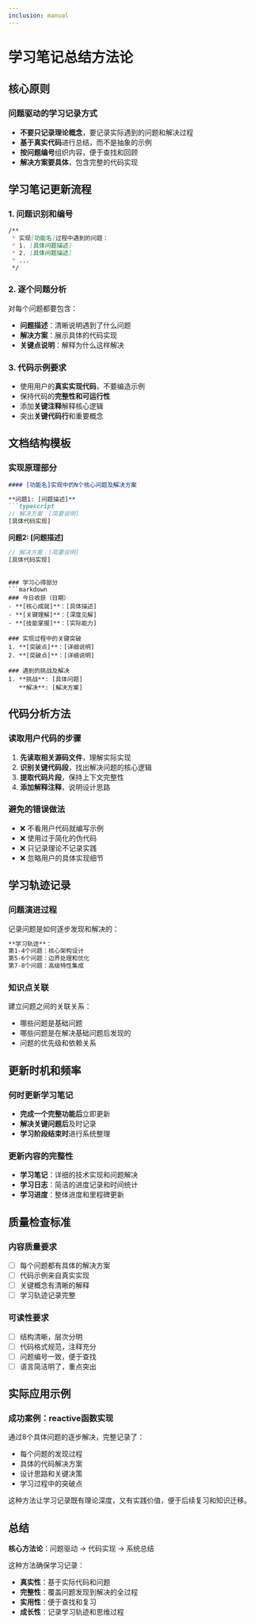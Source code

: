 ```yaml
---
inclusion: manual
---
```


# 学习笔记总结方法论

## 核心原则

### 问题驱动的学习记录方式
- **不要只记录理论概念**，要记录实际遇到的问题和解决过程
- **基于真实代码**进行总结，而不是抽象的示例
- **按问题编号**组织内容，便于查找和回顾
- **解决方案要具体**，包含完整的代码实现

## 学习笔记更新流程

### 1. 问题识别和编号
```markdown
/**
 * 实现[功能名]过程中遇到的问题：
 * 1. [具体问题描述]
 * 2. [具体问题描述]
 * ...
 */
```

### 2. 逐个问题分析
对每个问题都要包含：
- **问题描述**：清晰说明遇到了什么问题
- **解决方案**：展示具体的代码实现
- **关键点说明**：解释为什么这样解决

### 3. 代码示例要求
- 使用用户的**真实实现代码**，不要编造示例
- 保持代码的**完整性和可运行性**
- 添加**关键注释**解释核心逻辑
- 突出**关键代码行**和重要概念

## 文档结构模板

### 实现原理部分
```markdown
#### [功能名]实现中的N个核心问题及解决方案

**问题1: [问题描述]**
```typescript
// 解决方案：[简要说明]
[具体代码实现]
```

**问题2: [问题描述]**
```typescript
// 解决方案：[简要说明]
[具体代码实现]
```
```

### 学习心得部分
```markdown
### 今日收获（日期）
- **[核心成就]**：[具体描述]
- **[关键理解]**：[深度见解]
- **[技能掌握]**：[实际能力]

### 实现过程中的关键突破
1. **[突破点]**：[详细说明]
2. **[突破点]**：[详细说明]

### 遇到的挑战及解决
1. **挑战**: [具体问题]
   **解决**: [解决方案]
```

## 代码分析方法

### 读取用户代码的步骤
1. **先读取相关源码文件**，理解实际实现
2. **识别关键代码段**，找出解决问题的核心逻辑
3. **提取代码片段**，保持上下文完整性
4. **添加解释注释**，说明设计思路

### 避免的错误做法
- ❌ 不看用户代码就编写示例
- ❌ 使用过于简化的伪代码
- ❌ 只记录理论不记录实践
- ❌ 忽略用户的具体实现细节

## 学习轨迹记录

### 问题演进过程
记录问题是如何逐步发现和解决的：
```markdown
**学习轨迹**：
第1-4个问题：核心架构设计
第5-6个问题：边界处理和优化
第7-8个问题：高级特性集成
```

### 知识点关联
建立问题之间的关联关系：
- 哪些问题是基础问题
- 哪些问题是在解决基础问题后发现的
- 问题的优先级和依赖关系

## 更新时机和频率

### 何时更新学习笔记
- **完成一个完整功能后**立即更新
- **解决关键问题后**及时记录
- **学习阶段结束时**进行系统整理

### 更新内容的完整性
- **学习笔记**：详细的技术实现和问题解决
- **学习日志**：简洁的进度记录和时间统计
- **学习进度**：整体进度和里程碑更新

## 质量检查标准

### 内容质量要求
- [ ] 每个问题都有具体的解决方案
- [ ] 代码示例来自真实实现
- [ ] 关键概念有清晰的解释
- [ ] 学习轨迹记录完整

### 可读性要求
- [ ] 结构清晰，层次分明
- [ ] 代码格式规范，注释充分
- [ ] 问题编号一致，便于查找
- [ ] 语言简洁明了，重点突出

## 实际应用示例

### 成功案例：reactive函数实现
通过8个具体问题的逐步解决，完整记录了：
- 每个问题的发现过程
- 具体的代码解决方案
- 设计思路和关键决策
- 学习过程中的突破点

这种方法让学习记录既有理论深度，又有实践价值，便于后续复习和知识迁移。

## 总结

**核心方法论**：问题驱动 → 代码实现 → 系统总结

这种方法确保学习记录：
- **真实性**：基于实际代码和问题
- **完整性**：覆盖问题发现到解决的全过程  
- **实用性**：便于查找和复习
- **成长性**：记录学习轨迹和思维过程